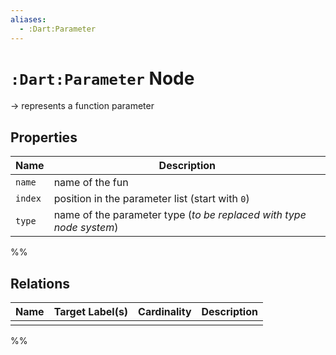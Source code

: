 ```yaml
---
aliases:
  - :Dart:Parameter
---
```

# `:Dart:Parameter` Node

-> represents a function parameter

## Properties

| Name    | Description                                                         |
|---------|---------------------------------------------------------------------|
| `name`  | name of the fun                                                     |
| `index` | position in the parameter list (start with `0`)                     |
| `type`  | name of the parameter type (*to be replaced with type node system*) |

%%
## Relations

| Name | Target Label(s) | Cardinality | Description |
|------|-----------------|-------------|-------------|
|      |                 |             |             |

%%
